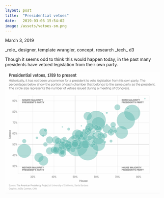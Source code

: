 ```yaml
---
layout: post
title:  "Presidential vetoes"
date:   2019-03-03 15:54:02
image: /assets/vetoes-sm.png
---
```


<p class="date" markdown="1">
March 3, 2019
</p>

<p class="involvement" markdown="1">
_role_ designer, template wrangler, concept, research _tech_ d3
</p>

Though it seems odd to think this would happen today, in the past many presidents have vetoed legislation from their own party.


[![Scatterplot of presidential vetoes since 1789](/assets/vetoes.png)](https://www.cnn.com/2019/03/02/politics/trump-presidents-veto-congress-history-override-national-emergency/index.html)
